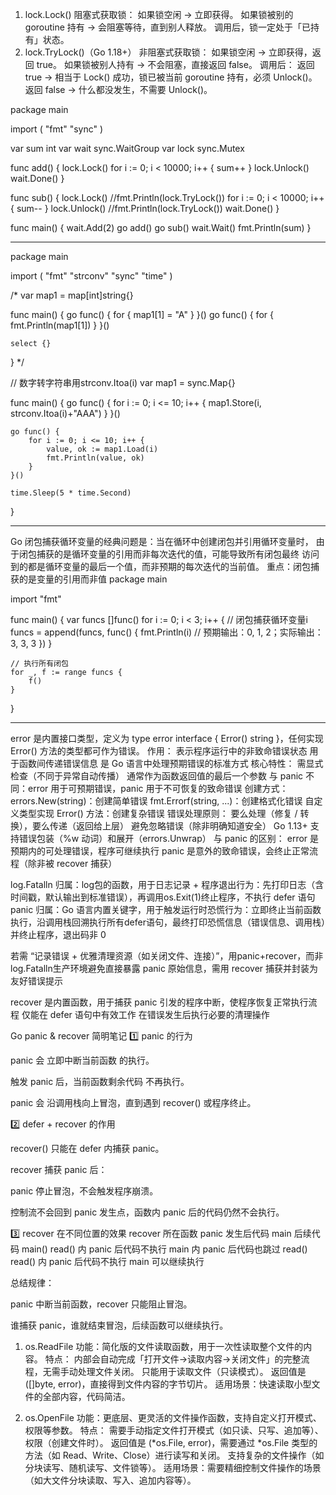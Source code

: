 1. lock.Lock()
阻塞式获取锁：
如果锁空闲 → 立即获得。
如果锁被别的 goroutine 持有 → 会阻塞等待，直到别人释放。
调用后，锁一定处于「已持有」状态。
2. lock.TryLock()（Go 1.18+）
非阻塞式获取锁：
如果锁空闲 → 立即获得，返回 true。
如果锁被别人持有 → 不会阻塞，直接返回 false。
调用后：
返回 true → 相当于 Lock() 成功，锁已被当前 goroutine 持有，必须 Unlock()。
返回 false → 什么都没发生，不需要 Unlock()。

package main

import (
	"fmt"
	"sync"
)

var sum int
var wait sync.WaitGroup
var lock sync.Mutex

func add() {
	lock.Lock()
	for i := 0; i < 10000; i++ {
		sum++
	}
	lock.Unlock()
	wait.Done()
}

func sub() {
	lock.Lock()
	//fmt.Println(lock.TryLock())
	for i := 0; i < 10000; i++ {
		sum--
	}
	lock.Unlock()
	//fmt.Println(lock.TryLock())
	wait.Done()
}

func main() {
	wait.Add(2)
	go add()
	go sub()
	wait.Wait()
	fmt.Println(sum)
}


----------------------------------------------------------------

package main

import (
	"fmt"
	"strconv"
	"sync"
	"time"
)

/* var map1 = map[int]string{}

func main() {
	go func() {
		for {
			map1[1] = "A"
		}
	}()
	go func() {
		for {
			fmt.Println(map1[1])
		}
	}()

	select {}
}
*/

// 数字转字符串用strconv.Itoa(i)
var map1 = sync.Map{}

func main() {
	go func() {
		for i := 0; i <= 10; i++ {
			map1.Store(i, strconv.Itoa(i)+"AAA")
		}
	}()

	go func() {
		for i := 0; i <= 10; i++ {
			value, ok := map1.Load(i)
			fmt.Println(value, ok)
		}
	}()

	time.Sleep(5 * time.Second)
}

--------------------------------------------------

Go 闭包捕获循环变量的经典问题是：当在循环中创建闭包并引用循环变量时，
由于闭包捕获的是循环变量的引用而非每次迭代的值，可能导致所有闭包最终
访问到的都是循环变量的最后一个值，而非预期的每次迭代的当前值。
 重点：闭包捕获的是变量的引用而非值
package main

import "fmt"

func main() {
    var funcs []func()
    for i := 0; i < 3; i++ {
        // 闭包捕获循环变量i
        funcs = append(funcs, func() {
            fmt.Println(i) // 预期输出：0, 1, 2；实际输出：3, 3, 3
        })
    }

    // 执行所有闭包
    for _, f := range funcs {
        f()
    }
}

--------------------------------------------------

error 是内置接口类型，定义为 type error interface { Error() string }，任何实现 Error() 方法的类型都可作为错误。
作用：
表示程序运行中的非致命错误状态
用于函数间传递错误信息
是 Go 语言中处理预期错误的标准方式
核心特性：
需显式检查（不同于异常自动传播）
通常作为函数返回值的最后一个参数
与 panic 不同：error 用于可预期错误，panic 用于不可恢复的致命错误
创建方式：
errors.New(string)：创建简单错误
fmt.Errorf(string, ...)：创建格式化错误
自定义类型实现 Error() 方法：创建复杂错误
错误处理原则：
要么处理（修复 / 转换），要么传递（返回给上层）
避免忽略错误（除非明确知道安全）
Go 1.13+ 支持错误包装（%w 动词）和展开（errors.Unwrap）
与 panic 的区别：
error 是预期内的可处理错误，程序可继续执行
panic 是意外的致命错误，会终止正常流程（除非被 recover 捕获）

log.Fatalln​
归属：log包的函数，用于日志记录 + 程序退出​
行为：先打印日志（含时间戳，默认输出到标准错误），再调用os.Exit(1)终止程序，不执行 defer 语句​
panic​
归属：Go 语言内置关键字，用于触发运行时恐慌​
行为：立即终止当前函数执行，沿调用栈回溯执行所有defer语句，最终打印恐慌信息（错误信息、调用栈）并终止程序，退出码非 0

若需 “记录错误 + 优雅清理资源（如关闭文件、连接）”，用panic+recover，而非 log.Fatalln​
生产环境避免直接暴露 panic 原始信息，需用 recover 捕获并封装为友好错误提示​


recover 是内置函数，用于捕获 panic 引发的程序中断，使程序恢复正常执行流程 仅能在 defer 语句中有效工作 在错误发生后执行必要的清理操作

Go panic & recover 简明笔记
1️⃣ panic 的行为

panic 会 立即中断当前函数 的执行。

触发 panic 后，当前函数剩余代码 不再执行。

panic 会 沿调用栈向上冒泡，直到遇到 recover() 或程序终止。

2️⃣ defer + recover 的作用

recover() 只能在 defer 内捕获 panic。

recover 捕获 panic 后：

panic 停止冒泡，不会触发程序崩溃。

控制流不会回到 panic 发生点，函数内 panic 后的代码仍然不会执行。

3️⃣ recover 在不同位置的效果
recover 所在函数	panic 发生后代码	main 后续代码
main()	read() 内 panic 后代码不执行	main 内 panic 后代码也跳过
read()	read() 内 panic 后代码不执行	main 可以继续执行

总结规律：

panic 中断当前函数，recover 只能阻止冒泡。

谁捕获 panic，谁就结束冒泡，后续函数可以继续执行。

1. os.ReadFile
功能：简化版的文件读取函数，用于一次性读取整个文件的内容。
特点：
内部会自动完成「打开文件→读取内容→关闭文件」的完整流程，无需手动处理文件关闭。
只能用于读取文件（只读模式）。
返回值是 ([]byte, error)，直接得到文件内容的字节切片。
适用场景：快速读取小型文件的全部内容，代码简洁。

2. os.OpenFile
功能：更底层、更灵活的文件操作函数，支持自定义打开模式、权限等参数。
特点：
需要手动指定文件打开模式（如只读、只写、追加等）、权限（创建文件时）。
返回值是 (*os.File, error)，需要通过 *os.File 类型的方法（如 Read、Write、Close）进行读写和关闭。
支持复杂的文件操作（如分块读写、随机读写、文件锁等）。
适用场景：需要精细控制文件操作的场景（如大文件分块读取、写入、追加内容等）。

